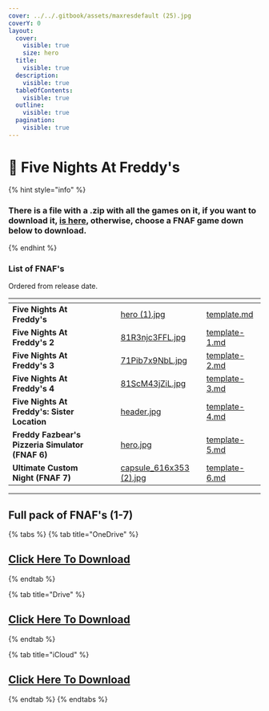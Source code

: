 ```yaml
---
cover: ../../.gitbook/assets/maxresdefault (25).jpg
coverY: 0
layout:
  cover:
    visible: true
    size: hero
  title:
    visible: true
  description:
    visible: true
  tableOfContents:
    visible: true
  outline:
    visible: true
  pagination:
    visible: true
---
```


# 🍕 Five Nights At Freddy's

{% hint style="info" %}
### There is a file with a .zip with all the games on it, if you want to download it, [is here](./#full-pack-of-fnafs-1-7), otherwise, choose a FNAF game down below to download.
{% endhint %}

### List of FNAF's

Ordered from release date.

<table data-view="cards"><thead><tr><th></th><th></th><th></th><th data-hidden data-card-cover data-type="files"></th><th data-hidden data-card-target data-type="content-ref"></th></tr></thead><tbody><tr><td><strong>Five Nights At Freddy's</strong></td><td></td><td></td><td><a href="../../.gitbook/assets/hero (1).jpg">hero (1).jpg</a></td><td><a href="template.md">template.md</a></td></tr><tr><td><strong>Five Nights At Freddy's 2</strong></td><td></td><td></td><td><a href="../../.gitbook/assets/81R3njc3FFL.jpg">81R3njc3FFL.jpg</a></td><td><a href="template-1.md">template-1.md</a></td></tr><tr><td><strong>Five Nights At Freddy's 3</strong></td><td></td><td></td><td><a href="../../.gitbook/assets/71Pib7x9NbL.jpg">71Pib7x9NbL.jpg</a></td><td><a href="template-2.md">template-2.md</a></td></tr><tr><td><strong>Five Nights At Freddy's 4</strong></td><td></td><td></td><td><a href="../../.gitbook/assets/81ScM43jZiL.jpg">81ScM43jZiL.jpg</a></td><td><a href="template-3.md">template-3.md</a></td></tr><tr><td><strong>Five Nights At Freddy's: Sister Location</strong></td><td></td><td></td><td><a href="../../.gitbook/assets/header.jpg">header.jpg</a></td><td><a href="template-4.md">template-4.md</a></td></tr><tr><td><strong>Freddy Fazbear's Pizzeria Simulator (FNAF 6)</strong></td><td></td><td></td><td><a href="../../.gitbook/assets/hero.jpg">hero.jpg</a></td><td><a href="template-5.md">template-5.md</a></td></tr><tr><td><strong>Ultimate Custom Night (FNAF 7)</strong></td><td></td><td></td><td><a href="../../.gitbook/assets/capsule_616x353 (2).jpg">capsule_616x353 (2).jpg</a></td><td><a href="template-6.md">template-6.md</a></td></tr></tbody></table>

***

## Full pack of FNAF's (1-7)

{% tabs %}
{% tab title="OneDrive" %}
## [Click Here To Download](https://1drv.ms/u/s!AkX2q12uku0fgfEWBSkyPbrhe99new?e=feabgN)
{% endtab %}

{% tab title="Drive" %}
## [Click Here To Download](https://drive.google.com/file/d/1JdLV8uANeKY3LBduYjk8s0G63cKNXy3L/view?usp=drive\_link)
{% endtab %}

{% tab title="iCloud" %}
## [Click Here To Download](https://www.icloud.com/iclouddrive/050lfxIHW41IL8XxueJ-q2OKQ#All\_FNAF's)
{% endtab %}
{% endtabs %}
